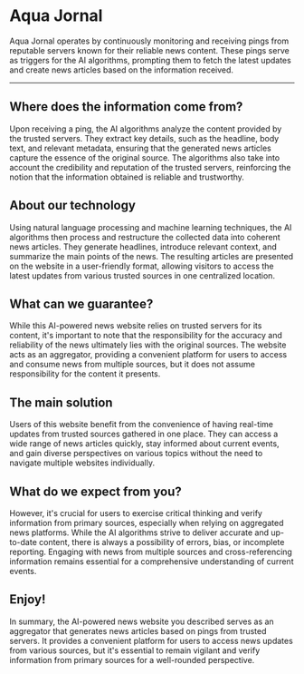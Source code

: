 # Aqua Jornal
Aqua Jornal operates by continuously monitoring and receiving pings from reputable servers known for their reliable news content. These pings serve as triggers for the AI algorithms, prompting them to fetch the latest updates and create news articles based on the information received.

-------------

## Where does the information come from?
Upon receiving a ping, the AI algorithms analyze the content provided by the trusted servers. They extract key details, such as the headline, body text, and relevant metadata, ensuring that the generated news articles capture the essence of the original source. The algorithms also take into account the credibility and reputation of the trusted servers, reinforcing the notion that the information obtained is reliable and trustworthy.

## About our technology
Using natural language processing and machine learning techniques, the AI algorithms then process and restructure the collected data into coherent news articles. They generate headlines, introduce relevant context, and summarize the main points of the news. The resulting articles are presented on the website in a user-friendly format, allowing visitors to access the latest updates from various trusted sources in one centralized location.

## What can we guarantee?
While this AI-powered news website relies on trusted servers for its content, it's important to note that the responsibility for the accuracy and reliability of the news ultimately lies with the original sources. The website acts as an aggregator, providing a convenient platform for users to access and consume news from multiple sources, but it does not assume responsibility for the content it presents.

## The main solution
Users of this website benefit from the convenience of having real-time updates from trusted sources gathered in one place. They can access a wide range of news articles quickly, stay informed about current events, and gain diverse perspectives on various topics without the need to navigate multiple websites individually.

## What do we expect from you?
However, it's crucial for users to exercise critical thinking and verify information from primary sources, especially when relying on aggregated news platforms. While the AI algorithms strive to deliver accurate and up-to-date content, there is always a possibility of errors, bias, or incomplete reporting. Engaging with news from multiple sources and cross-referencing information remains essential for a comprehensive understanding of current events.

## Enjoy!
In summary, the AI-powered news website you described serves as an aggregator that generates news articles based on pings from trusted servers. It provides a convenient platform for users to access news updates from various sources, but it's essential to remain vigilant and verify information from primary sources for a well-rounded perspective.
